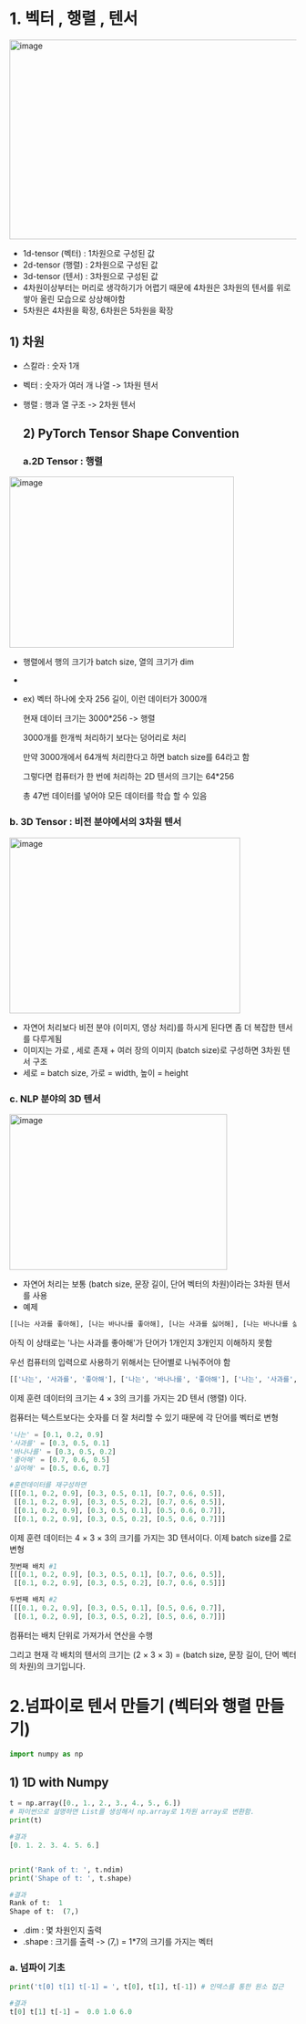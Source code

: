 # 1. 벡터 , 행렬 , 텐서
<img width="574" height="350" alt="image" src="https://github.com/user-attachments/assets/85ba2970-bbaa-49c8-b279-f7c44b38aa0a" />

- 1d-tensor (벡터) : 1차원으로 구성된 값
- 2d-tensor (행렬) : 2차원으로 구성된 값
- 3d-tensor (텐서) : 3차원으로 구성된 값
- 4차원이상부터는 머리로 생각하기가 어렵기 때문에 4차원은 3차원의 텐서를 위로 쌓아 올린 모습으로 상상해야함
- 5차원은 4차원을 확장, 6차원은 5차원을 확장

## 1) 차원
- 스칼라 : 숫자 1개 
- 벡터 : 숫자가 여러 개 나열 -> 1차원 텐서
- 행렬 : 행과 열 구조 -> 2차원 텐서

  ## 2) PyTorch Tensor Shape Convention
  ### a.2D Tensor : 행렬
<img width="394" height="300" alt="image" src="https://github.com/user-attachments/assets/a54aa8a1-f618-46ea-aba8-7479fb24fb69" />

- 행렬에서 행의 크기가 batch size, 열의 크기가 dim
- 
- ex) 벡터 하나에 숫자 256 길이, 이런 데이터가 3000개

  현재 데이터 크기는 3000*256 -> 행렬
  
  3000개를 한개씩 처리하기 보다는 덩어리로 처리
  
  만약 3000개에서 64개씩 처리한다고 하면 batch size를 64라고 함
  
  그렇다면 컴퓨터가 한 번에 처리하는 2D 텐서의 크기는 64*256

  총 47번 데이터를 넣어야 모든 데이터를 학습 할 수 있음

### b. 3D Tensor : 비전 분야에서의 3차원 텐서
<img width="405" height="308" alt="image" src="https://github.com/user-attachments/assets/fee778c6-ecb4-462d-854a-1adca35d3929" />

- 자연어 처리보다 비전 분야 (이미지, 영상 처리)를 하시게 된다면 좀 더 복잡한 텐서를 다루게됨
- 이미지는 가로 , 세로 존재 + 여러 장의 이미지 (batch size)로 구성하면 3차원 텐서 구조
- 세로 = batch size, 가로 = width, 높이 = height

### c. NLP 분야의 3D 텐서
<img width="382" height="273" alt="image" src="https://github.com/user-attachments/assets/4f13d71b-7374-4b8b-9575-0dd798019d76" />

- 자연어 처리는 보통 (batch size, 문장 길이, 단어 벡터의 차원)이라는 3차원 텐서를 사용
- 예제
```python
[[나는 사과를 좋아해], [나는 바나나를 좋아해], [나는 사과를 싫어해], [나는 바나나를 싫어해]]
```

아직 이 상태로는 '나는 사과를 좋아해'가 단어가 1개인지 3개인지 이해하지 못함

우선 컴퓨터의 입력으로 사용하기 위해서는 단어별로 나눠주어야 함

```python
[['나는', '사과를', '좋아해'], ['나는', '바나나를', '좋아해'], ['나는', '사과를', '싫어해'], ['나는', '바나나를', '싫어해']]
```

이제 훈련 데이터의 크기는 4 × 3의 크기를 가지는 2D 텐서 (행렬) 이다.

컴퓨터는 텍스트보다는 숫자를 더 잘 처리할 수 있기 때문에 각 단어를 벡터로 변형

```python
'나는' = [0.1, 0.2, 0.9]
'사과를' = [0.3, 0.5, 0.1]
'바나나를' = [0.3, 0.5, 0.2]
'좋아해' = [0.7, 0.6, 0.5]
'싫어해' = [0.5, 0.6, 0.7]

#훈련데이터를 재구성하면
[[[0.1, 0.2, 0.9], [0.3, 0.5, 0.1], [0.7, 0.6, 0.5]],
 [[0.1, 0.2, 0.9], [0.3, 0.5, 0.2], [0.7, 0.6, 0.5]],
 [[0.1, 0.2, 0.9], [0.3, 0.5, 0.1], [0.5, 0.6, 0.7]],
 [[0.1, 0.2, 0.9], [0.3, 0.5, 0.2], [0.5, 0.6, 0.7]]]
```

이제 훈련 데이터는 4 × 3 × 3의 크기를 가지는 3D 텐서이다. 이제 batch size를 2로 변형

```python
첫번째 배치 #1
[[[0.1, 0.2, 0.9], [0.3, 0.5, 0.1], [0.7, 0.6, 0.5]],
 [[0.1, 0.2, 0.9], [0.3, 0.5, 0.2], [0.7, 0.6, 0.5]]]

두번째 배치 #2
[[[0.1, 0.2, 0.9], [0.3, 0.5, 0.1], [0.5, 0.6, 0.7]],
 [[0.1, 0.2, 0.9], [0.3, 0.5, 0.2], [0.5, 0.6, 0.7]]]
```

컴퓨터는 배치 단위로 가져가서 연산을 수행

그리고 현재 각 배치의 텐서의 크기는 (2 × 3 × 3) = (batch size, 문장 길이, 단어 벡터의 차원)의 크기입니다.


# 2.넘파이로 텐서 만들기 (벡터와 행렬 만들기)

```python
import numpy as np
```

## 1) 1D with Numpy
```python
t = np.array([0., 1., 2., 3., 4., 5., 6.])
# 파이썬으로 설명하면 List를 생성해서 np.array로 1차원 array로 변환함.
print(t)

#결과
[0. 1. 2. 3. 4. 5. 6.]


print('Rank of t: ', t.ndim)
print('Shape of t: ', t.shape)

#결과
Rank of t:  1
Shape of t:  (7,)
```

- .dim : 몇 차원인지 출력
- .shape : 크기를 출력 -> (7,) = 1*7의 크기를 가지는 벡터

### a. 넘파이 기초
```python
print('t[0] t[1] t[-1] = ', t[0], t[1], t[-1]) # 인덱스를 통한 원소 접근

#결과
t[0] t[1] t[-1] =  0.0 1.0 6.0
```

